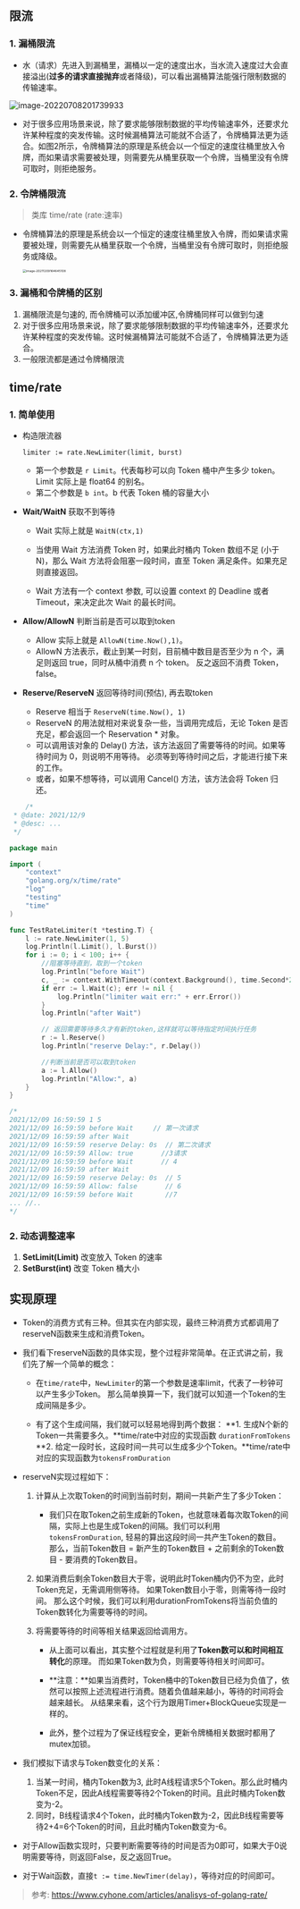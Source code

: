 ## 限流

### 1. 漏桶限流

- 水（请求）先进入到漏桶里，漏桶以一定的速度出水，当水流入速度过大会直接溢出(**过多的请求直接抛弃**或者降级)，可以看出漏桶算法能强行限制数据的传输速率。

![image-20220708201739933](https://raw.githubusercontent.com/hellolib/pictures/main/Typora/pic-00-gitee/20220708201739.png)

- 对于很多应用场景来说，除了要求能够限制数据的平均传输速率外，还要求允许某种程度的突发传输。这时候漏桶算法可能就不合适了，令牌桶算法更为适合。如图2所示，令牌桶算法的原理是系统会以一个恒定的速度往桶里放入令牌，而如果请求需要被处理，则需要先从桶里获取一个令牌，当桶里没有令牌可取时，则拒绝服务。

### 2. 令牌桶限流

> 类库 time/rate  (rate:速率)

- 令牌桶算法的原理是系统会以一个恒定的速度往桶里放入令牌，而如果请求需要被处理，则需要先从桶里获取一个令牌，当桶里没有令牌可取时，则拒绝服务或降级。

  <img src="https://raw.githubusercontent.com/hellolib/pictures/main/Typora/pic-00-gitee/20220708201640.png" alt="image-20211209164645108" style="zoom: 39%;" />

### 3. 漏桶和令牌桶的区别

1. 漏桶限流是匀速的, 而令牌桶可以添加缓冲区,令牌桶同样可以做到匀速
2. 对于很多应用场景来说，除了要求能够限制数据的平均传输速率外，还要求允许某种程度的突发传输。这时候漏桶算法可能就不合适了，令牌桶算法更为适合。
3. 一般限流都是通过令牌桶限流

## time/rate

### 1. 简单使用

- 构造限流器

  `limiter := rate.NewLimiter(limit, burst)` 

  - 第一个参数是 `r Limit`。代表每秒可以向 Token 桶中产生多少 token。Limit 实际上是 float64 的别名。
  - 第二个参数是 `b int`。b 代表 Token 桶的容量大小

- **Wait/WaitN** 获取不到等待

  - Wait 实际上就是 `WaitN(ctx,1)`

  - 当使用 Wait 方法消费 Token 时，如果此时桶内 Token 数组不足 (小于 N)，那么 Wait 方法将会阻塞一段时间，直至 Token 满足条件。如果充足则直接返回。

  - Wait 方法有一个 context 参数, 可以设置 context 的 Deadline 或者 Timeout，来决定此次 Wait 的最长时间。

- **Allow/AllowN**  判断当前是否可以取到token 

  - Allow 实际上就是 `AllowN(time.Now(),1)`。
  - AllowN 方法表示，截止到某一时刻，目前桶中数目是否至少为 n 个，满足则返回 true，同时从桶中消费 n 个 token。
    反之返回不消费 Token，false。

- **Reserve/ReserveN** 返回等待时间(预估), 再去取token 
  - Reserve 相当于 `ReserveN(time.Now(), 1)`
  - ReserveN 的用法就相对来说复杂一些，当调用完成后，无论 Token 是否充足，都会返回一个 Reservation * 对象。
  - 可以调用该对象的 Delay() 方法，该方法返回了需要等待的时间。如果等待时间为 0，则说明不用等待。
    必须等到等待时间之后，才能进行接下来的工作。
  - 或者，如果不想等待，可以调用 Cancel() 方法，该方法会将 Token 归还。

```go
	/*
 * @date: 2021/12/9
 * @desc: ...
 */

package main

import (
	"context"
	"golang.org/x/time/rate"
	"log"
	"testing"
	"time"
)

func TestRateLimiter(t *testing.T) {
	l := rate.NewLimiter(1, 5)
	log.Println(l.Limit(), l.Burst())
	for i := 0; i < 100; i++ {
		//阻塞等待直到，取到一个token
		log.Println("before Wait")
		c, _ := context.WithTimeout(context.Background(), time.Second*2)
		if err := l.Wait(c); err != nil {
			log.Println("limiter wait err:" + err.Error())
		}
		log.Println("after Wait")

		// 返回需要等待多久才有新的token,这样就可以等待指定时间执行任务
		r := l.Reserve()
		log.Println("reserve Delay:", r.Delay())

		//判断当前是否可以取到token
		a := l.Allow()
		log.Println("Allow:", a)
	}
}

/*
2021/12/09 16:59:59 1 5
2021/12/09 16:59:59 before Wait     // 第一次请求
2021/12/09 16:59:59 after Wait     
2021/12/09 16:59:59 reserve Delay: 0s  // 第二次请求
2021/12/09 16:59:59 Allow: true       //3请求
2021/12/09 16:59:59 before Wait       // 4
2021/12/09 16:59:59 after Wait      
2021/12/09 16:59:59 reserve Delay: 0s  // 5
2021/12/09 16:59:59 Allow: false       // 6
2021/12/09 16:59:59 before Wait        //7
... //..
*/
```



### 2. 动态调整速率

1. **SetLimit(Limit)** 改变放入 Token 的速率
2. **SetBurst(int)** 改变 Token 桶大小



## 实现原理

- Token的消费方式有三种。但其实在内部实现，最终三种消费方式都调用了reserveN函数来生成和消费Token。

- 我们看下reserveN函数的具体实现，整个过程非常简单。在正式讲之前，我们先了解一个简单的概念：

  - 在`time/rate`中，`NewLimiter`的第一个参数是速率limit，代表了一秒钟可以产生多少Token。
    那么简单换算一下，我们就可以知道一个Token的生成间隔是多少。

  - 有了这个生成间隔，我们就可以轻易地得到两个数据：
    **1. 生成N个新的Token一共需要多久。**time/rate中对应的实现函数 `durationFromTokens`
    **2. 给定一段时长，这段时间一共可以生成多少个Token。**time/rate中对应的实现函数为`tokensFromDuration`

- reserveN实现过程如下：

  1. 计算从上次取Token的时间到当前时刻，期间一共新产生了多少Token：
     - 我们只在取Token之前生成新的Token，也就意味着每次取Token的间隔，实际上也是生成Token的间隔。我们可以利用`tokensFromDuration`, 轻易的算出这段时间一共产生Token的数目。
       那么，当前Token数目 = 新产生的Token数目 + 之前剩余的Token数目 - 要消费的Token数目。

  2. 如果消费后剩余Token数目大于零，说明此时Token桶内仍不为空，此时Token充足，无需调用侧等待。
     如果Token数目小于零，则需等待一段时间。
     那么这个时候，我们可以利用durationFromTokens将当前负值的Token数转化为需要等待的时间。

  3. 将需要等待的时间等相关结果返回给调用方。

     - 从上面可以看出，其实整个过程就是利用了**Token数可以和时间相互转化**的原理。 而如果Token数为负，则需要等待相关时间即可。

     - **注意：**如果当消费时，Token桶中的Token数目已经为负值了，依然可以按照上述流程进行消费。随着负值越来越小，等待的时间将会越来越长。 从结果来看，这个行为跟用Timer+BlockQueue实现是一样的。

     - 此外，整个过程为了保证线程安全，更新令牌桶相关数据时都用了mutex加锁。

- 我们模拟下请求与Token数变化的关系：

  1. 当某一时间，桶内Token数为3, 此时A线程请求5个Token。那么此时桶内Token不足，因此A线程需要等待2个Token的时间。且此时桶内Token数变为-2。
  2. 同时，B线程请求4个Token，此时桶内Token数为-2，因此B线程需要等待2+4=6个Token的时间，且此时桶内Token数变为-6。

- 对于Allow函数实现时，只要判断需要等待的时间是否为0即可，如果大于0说明需要等待，则返回False，反之返回True。

- 对于Wait函数，直接`t := time.NewTimer(delay)`，等待对应的时间即可。

> 参考: https://www.cyhone.com/articles/analisys-of-golang-rate/